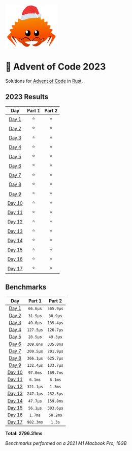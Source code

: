 <img src="./.assets/christmas_ferris.png" width="164">

# 🎄 Advent of Code 2023

Solutions for [Advent of Code](https://adventofcode.com/) in [Rust](https://www.rust-lang.org/).

<!--- advent_readme_stars table --->
## 2023 Results

| Day | Part 1 | Part 2 |
| :---: | :---: | :---: |
| [Day 1](https://adventofcode.com/2023/day/1) | ⭐ | ⭐ |
| [Day 2](https://adventofcode.com/2023/day/2) | ⭐ | ⭐ |
| [Day 3](https://adventofcode.com/2023/day/3) | ⭐ | ⭐ |
| [Day 4](https://adventofcode.com/2023/day/4) | ⭐ | ⭐ |
| [Day 5](https://adventofcode.com/2023/day/5) | ⭐ | ⭐ |
| [Day 6](https://adventofcode.com/2023/day/6) | ⭐ | ⭐ |
| [Day 7](https://adventofcode.com/2023/day/7) | ⭐ | ⭐ |
| [Day 8](https://adventofcode.com/2023/day/8) | ⭐ | ⭐ |
| [Day 9](https://adventofcode.com/2023/day/9) | ⭐ | ⭐ |
| [Day 10](https://adventofcode.com/2023/day/10) | ⭐ | ⭐ |
| [Day 11](https://adventofcode.com/2023/day/11) | ⭐ | ⭐ |
| [Day 12](https://adventofcode.com/2023/day/12) | ⭐ | ⭐ |
| [Day 13](https://adventofcode.com/2023/day/13) | ⭐ | ⭐ |
| [Day 14](https://adventofcode.com/2023/day/14) | ⭐ | ⭐ |
| [Day 15](https://adventofcode.com/2023/day/15) | ⭐ | ⭐ |
| [Day 16](https://adventofcode.com/2023/day/16) | ⭐ | ⭐ |
| [Day 17](https://adventofcode.com/2023/day/17) | ⭐ | ⭐ |
<!--- advent_readme_stars table --->

<!--- benchmarking table --->
## Benchmarks

| Day | Part 1 | Part 2 |
| :---: | :---: | :---:  |
| [Day 1](./src/bin/01.rs) | `66.6µs` | `565.9µs` |
| [Day 2](./src/bin/02.rs) | `31.5µs` | `30.9µs` |
| [Day 3](./src/bin/03.rs) | `49.0µs` | `135.4µs` |
| [Day 4](./src/bin/04.rs) | `127.5µs` | `126.7µs` |
| [Day 5](./src/bin/05.rs) | `28.5µs` | `49.3µs` |
| [Day 6](./src/bin/06.rs) | `309.0ns` | `335.0ns` |
| [Day 7](./src/bin/07.rs) | `209.5µs` | `201.9µs` |
| [Day 8](./src/bin/08.rs) | `366.1µs` | `625.7µs` |
| [Day 9](./src/bin/09.rs) | `132.4µs` | `133.7µs` |
| [Day 10](./src/bin/10.rs) | `97.0ms` | `169.7ms` |
| [Day 11](./src/bin/11.rs) | `6.1ms` | `6.1ms` |
| [Day 12](./src/bin/12.rs) | `321.1µs` | `1.3ms` |
| [Day 13](./src/bin/13.rs) | `247.1µs` | `252.5µs` |
| [Day 14](./src/bin/14.rs) | `47.7µs` | `159.8ms` |
| [Day 15](./src/bin/15.rs) | `56.1µs` | `303.6µs` |
| [Day 16](./src/bin/16.rs) | `1.7ms` | `68.2ms` |
| [Day 17](./src/bin/17.rs) | `982.3ms` | `1.3s` |

**Total: 2796.31ms**
<!--- benchmarking table --->
*Benchmarks performed on a 2021 M1 Macbook Pro, 16GB*
